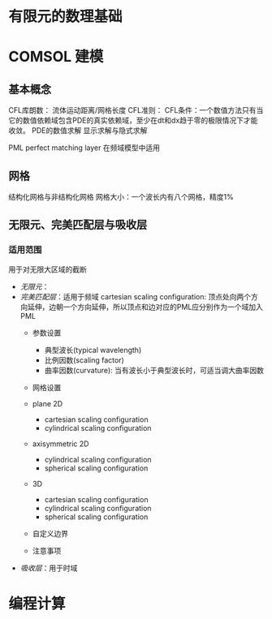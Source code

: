 # 有限元的数理基础

# COMSOL 建模

## 基本概念

CFL库朗数：
流体运动距离/网格长度
CFL准则：
CFL条件：一个数值方法只有当它的数值依赖域包含PDE的真实依赖域，至少在dt和dx趋于零的极限情况下才能收敛。
PDE的数值求解
显示求解与隐式求解

PML perfect matching layer
在频域模型中适用

## 网格

结构化网格与非结构化网格
网格大小：一个波长内有八个网格，精度1%

## 无限元、完美匹配层与吸收层

### 适用范围

用于对无限大区域的截断

- *无限元*：
- *完美匹配层*：适用于频域
  cartesian scaling configuration: 顶点处向两个方向延伸，边朝一个方向延伸，所以顶点和边对应的PML应分别作为一个域加入PML
  - 参数设置

    - 典型波长(typical wavelength)
    - 比例因数(scaling factor)
    - 曲率因数(curvature): 当有波长小于典型波长时，可适当调大曲率因数
  - 网格设置
  - plane 2D

    - cartesian scaling configuration
    - cylindrical scaling configuration
  - axisymmetric 2D

    - cylindrical scaling configuration
    - spherical scaling configuration
  - 3D

    - cartesian scaling configuration
    - cylindrical scaling configuration
    - spherical scaling configuration
  - 自定义边界
  - 注意事项
- *吸收层*：用于时域

# 编程计算

